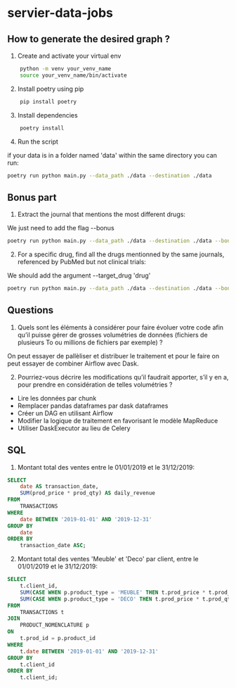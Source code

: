 # servier-data-jobs

## How to generate the desired graph ?
1. Create and activate your virtual env

```bash
    python -m venv your_venv_name
    source your_venv_name/bin/activate
```

2. Install poetry using pip

```bash
    pip install poetry
```

3. Install dependencies

```bash
    poetry install
```

4. Run the script

if your data is in a folder named 'data' within the same directory you can run:

```bash
poetry run python main.py --data_path ./data --destination ./data

```

## Bonus part

1. Extract the journal that mentions the most different drugs:

We just need to add the flag --bonus

```bash
poetry run python main.py --data_path ./data --destination ./data --bonus

```
2. For a specific drug, find all the drugs mentionned by the same journals, referenced by PubMed but not clinical trials:

We should add the argument --target_drug 'drug'

```bash
poetry run python main.py --data_path ./data --destination ./data --bonus --target_drug 'tetracycline'

```

## Questions
1. Quels sont les éléments à considérer pour faire évoluer votre code afin qu’il puisse gérer de grosses
volumétries de données (fichiers de plusieurs To ou millions de fichiers par exemple) ?

On peut essayer de pallèliser et distribuer le traitement et pour le faire on peut essayer de combiner Airflow avec Dask.  

2. Pourriez-vous décrire les modifications qu’il faudrait apporter, s’il y en a, pour prendre en considération de
telles volumétries ?

- Lire les données par chunk
- Remplacer pandas dataframes par dask dataframes
- Créer un DAG en utilisant Airflow
- Modifier la logique de traitement en favorisant le modèle MapReduce
- Utiliser DaskExecutor au lieu de Celery

## SQL 

1. Montant total des ventes entre le 01/01/2019 et le 31/12/2019:

```sql
SELECT 
    date AS transaction_date,
    SUM(prod_price * prod_qty) AS daily_revenue
FROM 
    TRANSACTIONS
WHERE 
    date BETWEEN '2019-01-01' AND '2019-12-31'
GROUP BY 
    date
ORDER BY 
    transaction_date ASC;

```

2. Montant total des ventes 'Meuble' et 'Deco' par client, entre le 01/01/2019 et le 31/12/2019:

```sql
SELECT 
    t.client_id,
    SUM(CASE WHEN p.product_type = 'MEUBLE' THEN t.prod_price * t.prod_qty ELSE 0 END) AS ventes_meuble,
    SUM(CASE WHEN p.product_type = 'DECO' THEN t.prod_price * t.prod_qty ELSE 0 END) AS ventes_deco
FROM 
    TRANSACTIONS t
JOIN 
    PRODUCT_NOMENCLATURE p
ON 
    t.prod_id = p.product_id
WHERE 
    t.date BETWEEN '2019-01-01' AND '2019-12-31'
GROUP BY 
    t.client_id
ORDER BY 
    t.client_id;

```